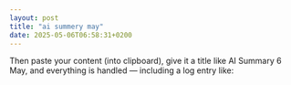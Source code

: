 ```yaml
---
layout: post
title: "ai summery may"
date: 2025-05-06T06:58:31+0200
---
```


Then paste your content (into clipboard), give it a title like AI Summary 6 May, and everything is handled — including a log entry like:
